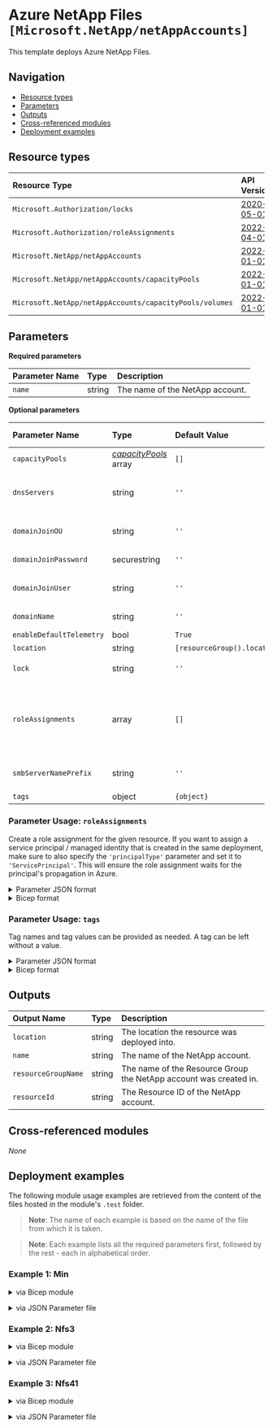 # Azure NetApp Files `[Microsoft.NetApp/netAppAccounts]`

This template deploys Azure NetApp Files.

## Navigation

- [Resource types](#Resource-types)
- [Parameters](#Parameters)
- [Outputs](#Outputs)
- [Cross-referenced modules](#Cross-referenced-modules)
- [Deployment examples](#Deployment-examples)

## Resource types

| Resource Type | API Version |
| :-- | :-- |
| `Microsoft.Authorization/locks` | [2020-05-01](https://learn.microsoft.com/en-us/azure/templates/Microsoft.Authorization/2020-05-01/locks) |
| `Microsoft.Authorization/roleAssignments` | [2022-04-01](https://learn.microsoft.com/en-us/azure/templates/Microsoft.Authorization/2022-04-01/roleAssignments) |
| `Microsoft.NetApp/netAppAccounts` | [2022-01-01](https://learn.microsoft.com/en-us/azure/templates/Microsoft.NetApp/2022-01-01/netAppAccounts) |
| `Microsoft.NetApp/netAppAccounts/capacityPools` | [2022-01-01](https://learn.microsoft.com/en-us/azure/templates/Microsoft.NetApp/2022-01-01/netAppAccounts/capacityPools) |
| `Microsoft.NetApp/netAppAccounts/capacityPools/volumes` | [2022-01-01](https://learn.microsoft.com/en-us/azure/templates/Microsoft.NetApp/2022-01-01/netAppAccounts/capacityPools/volumes) |

## Parameters

**Required parameters**

| Parameter Name | Type | Description |
| :-- | :-- | :-- |
| `name` | string | The name of the NetApp account. |

**Optional parameters**

| Parameter Name | Type | Default Value | Allowed Values | Description |
| :-- | :-- | :-- | :-- | :-- |
| `capacityPools` | _[capacityPools](capacityPools/readme.md)_ array | `[]` |  | Capacity pools to create. |
| `dnsServers` | string | `''` |  | Required if domainName is specified. Comma separated list of DNS server IP addresses (IPv4 only) required for the Active Directory (AD) domain join and SMB authentication operations to succeed. |
| `domainJoinOU` | string | `''` |  | Used only if domainName is specified. LDAP Path for the Organization Unit (OU) where SMB Server machine accounts will be created (i.e. 'OU=SecondLevel,OU=FirstLevel'). |
| `domainJoinPassword` | securestring | `''` |  | Required if domainName is specified. Password of the user specified in domainJoinUser parameter. |
| `domainJoinUser` | string | `''` |  | Required if domainName is specified. Username of Active Directory domain administrator, with permissions to create SMB server machine account in the AD domain. |
| `domainName` | string | `''` |  | Fully Qualified Active Directory DNS Domain Name (e.g. 'contoso.com'). |
| `enableDefaultTelemetry` | bool | `True` |  | Enable telemetry via a Globally Unique Identifier (GUID). |
| `location` | string | `[resourceGroup().location]` |  | Location for all resources. |
| `lock` | string | `''` | `['', CanNotDelete, ReadOnly]` | Specify the type of lock. |
| `roleAssignments` | array | `[]` |  | Array of role assignment objects that contain the 'roleDefinitionIdOrName' and 'principalId' to define RBAC role assignments on this resource. In the roleDefinitionIdOrName attribute, you can provide either the display name of the role definition, or its fully qualified ID in the following format: '/providers/Microsoft.Authorization/roleDefinitions/c2f4ef07-c644-48eb-af81-4b1b4947fb11'. |
| `smbServerNamePrefix` | string | `''` |  | Required if domainName is specified. NetBIOS name of the SMB server. A computer account with this prefix will be registered in the AD and used to mount volumes. |
| `tags` | object | `{object}` |  | Tags for all resources. |


### Parameter Usage: `roleAssignments`

Create a role assignment for the given resource. If you want to assign a service principal / managed identity that is created in the same deployment, make sure to also specify the `'principalType'` parameter and set it to `'ServicePrincipal'`. This will ensure the role assignment waits for the principal's propagation in Azure.

<details>

<summary>Parameter JSON format</summary>

```json
"roleAssignments": {
    "value": [
        {
            "roleDefinitionIdOrName": "Reader",
            "description": "Reader Role Assignment",
            "principalIds": [
                "12345678-1234-1234-1234-123456789012", // object 1
                "78945612-1234-1234-1234-123456789012" // object 2
            ]
        },
        {
            "roleDefinitionIdOrName": "/providers/Microsoft.Authorization/roleDefinitions/c2f4ef07-c644-48eb-af81-4b1b4947fb11",
            "principalIds": [
                "12345678-1234-1234-1234-123456789012" // object 1
            ],
            "principalType": "ServicePrincipal"
        }
    ]
}
```

</details>

<details>

<summary>Bicep format</summary>

```bicep
roleAssignments: [
    {
        roleDefinitionIdOrName: 'Reader'
        description: 'Reader Role Assignment'
        principalIds: [
            '12345678-1234-1234-1234-123456789012' // object 1
            '78945612-1234-1234-1234-123456789012' // object 2
        ]
    }
    {
        roleDefinitionIdOrName: '/providers/Microsoft.Authorization/roleDefinitions/c2f4ef07-c644-48eb-af81-4b1b4947fb11'
        principalIds: [
            '12345678-1234-1234-1234-123456789012' // object 1
        ]
        principalType: 'ServicePrincipal'
    }
]
```

</details>
<p>

### Parameter Usage: `tags`

Tag names and tag values can be provided as needed. A tag can be left without a value.

<details>

<summary>Parameter JSON format</summary>

```json
"tags": {
    "value": {
        "Environment": "Non-Prod",
        "Contact": "test.user@testcompany.com",
        "PurchaseOrder": "1234",
        "CostCenter": "7890",
        "ServiceName": "DeploymentValidation",
        "Role": "DeploymentValidation"
    }
}
```

</details>

<details>

<summary>Bicep format</summary>

```bicep
tags: {
    Environment: 'Non-Prod'
    Contact: 'test.user@testcompany.com'
    PurchaseOrder: '1234'
    CostCenter: '7890'
    ServiceName: 'DeploymentValidation'
    Role: 'DeploymentValidation'
}
```

</details>
<p>

## Outputs

| Output Name | Type | Description |
| :-- | :-- | :-- |
| `location` | string | The location the resource was deployed into. |
| `name` | string | The name of the NetApp account. |
| `resourceGroupName` | string | The name of the Resource Group the NetApp account was created in. |
| `resourceId` | string | The Resource ID of the NetApp account. |

## Cross-referenced modules

_None_

## Deployment examples

The following module usage examples are retrieved from the content of the files hosted in the module's `.test` folder.
   >**Note**: The name of each example is based on the name of the file from which it is taken.

   >**Note**: Each example lists all the required parameters first, followed by the rest - each in alphabetical order.

<h3>Example 1: Min</h3>

<details>

<summary>via Bicep module</summary>

```bicep
module netAppAccounts './Microsoft.NetApp/netAppAccounts/deploy.bicep' = {
  name: '${uniqueString(deployment().name, location)}-test-nanaamin'
  params: {
    // Required parameters
    name: '<<namePrefix>>nanaamin001'
    // Non-required parameters
    enableDefaultTelemetry: '<enableDefaultTelemetry>'
  }
}
```

</details>
<p>

<details>

<summary>via JSON Parameter file</summary>

```json
{
  "$schema": "https://schema.management.azure.com/schemas/2019-04-01/deploymentParameters.json#",
  "contentVersion": "1.0.0.0",
  "parameters": {
    // Required parameters
    "name": {
      "value": "<<namePrefix>>nanaamin001"
    },
    // Non-required parameters
    "enableDefaultTelemetry": {
      "value": "<enableDefaultTelemetry>"
    }
  }
}
```

</details>
<p>

<h3>Example 2: Nfs3</h3>

<details>

<summary>via Bicep module</summary>

```bicep
module netAppAccounts './Microsoft.NetApp/netAppAccounts/deploy.bicep' = {
  name: '${uniqueString(deployment().name, location)}-test-nanaanfs3'
  params: {
    // Required parameters
    name: '<<namePrefix>>nanaanfs3001'
    // Non-required parameters
    capacityPools: [
      {
        name: '<<namePrefix>>-nanaanfs3-cp-001'
        roleAssignments: [
          {
            principalIds: [
              '<managedIdentityPrincipalId>'
            ]
            principalType: 'ServicePrincipal'
            roleDefinitionIdOrName: 'Reader'
          }
        ]
        serviceLevel: 'Premium'
        size: 4398046511104
        volumes: [
          {
            exportPolicyRules: [
              {
                allowedClients: '0.0.0.0/0'
                nfsv3: true
                nfsv41: false
                ruleIndex: 1
                unixReadOnly: false
                unixReadWrite: true
              }
            ]
            name: '<<namePrefix>>-nanaanfs3-vol-001'
            protocolTypes: [
              'NFSv3'
            ]
            roleAssignments: [
              {
                principalIds: [
                  '<managedIdentityPrincipalId>'
                ]
                principalType: 'ServicePrincipal'
                roleDefinitionIdOrName: 'Reader'
              }
            ]
            subnetResourceId: '<subnetResourceId>'
            usageThreshold: 107374182400
          }
          {
            name: '<<namePrefix>>-nanaanfs3-vol-002'
            protocolTypes: [
              'NFSv3'
            ]
            subnetResourceId: '<subnetResourceId>'
            usageThreshold: 107374182400
          }
        ]
      }
      {
        name: '<<namePrefix>>-nanaanfs3-cp-002'
        roleAssignments: [
          {
            principalIds: [
              '<managedIdentityPrincipalId>'
            ]
            principalType: 'ServicePrincipal'
            roleDefinitionIdOrName: 'Reader'
          }
        ]
        serviceLevel: 'Premium'
        size: 4398046511104
        volumes: []
      }
    ]
    enableDefaultTelemetry: '<enableDefaultTelemetry>'
    lock: 'CanNotDelete'
    roleAssignments: [
      {
        principalIds: [
          '<managedIdentityPrincipalId>'
        ]
        principalType: 'ServicePrincipal'
        roleDefinitionIdOrName: 'Reader'
      }
    ]
    tags: {
      Contact: 'test.user@testcompany.com'
      CostCenter: '7890'
      Environment: 'Non-Prod'
      PurchaseOrder: '1234'
      Role: 'DeploymentValidation'
      ServiceName: 'DeploymentValidation'
    }
  }
}
```

</details>
<p>

<details>

<summary>via JSON Parameter file</summary>

```json
{
  "$schema": "https://schema.management.azure.com/schemas/2019-04-01/deploymentParameters.json#",
  "contentVersion": "1.0.0.0",
  "parameters": {
    // Required parameters
    "name": {
      "value": "<<namePrefix>>nanaanfs3001"
    },
    // Non-required parameters
    "capacityPools": {
      "value": [
        {
          "name": "<<namePrefix>>-nanaanfs3-cp-001",
          "roleAssignments": [
            {
              "principalIds": [
                "<managedIdentityPrincipalId>"
              ],
              "principalType": "ServicePrincipal",
              "roleDefinitionIdOrName": "Reader"
            }
          ],
          "serviceLevel": "Premium",
          "size": 4398046511104,
          "volumes": [
            {
              "exportPolicyRules": [
                {
                  "allowedClients": "0.0.0.0/0",
                  "nfsv3": true,
                  "nfsv41": false,
                  "ruleIndex": 1,
                  "unixReadOnly": false,
                  "unixReadWrite": true
                }
              ],
              "name": "<<namePrefix>>-nanaanfs3-vol-001",
              "protocolTypes": [
                "NFSv3"
              ],
              "roleAssignments": [
                {
                  "principalIds": [
                    "<managedIdentityPrincipalId>"
                  ],
                  "principalType": "ServicePrincipal",
                  "roleDefinitionIdOrName": "Reader"
                }
              ],
              "subnetResourceId": "<subnetResourceId>",
              "usageThreshold": 107374182400
            },
            {
              "name": "<<namePrefix>>-nanaanfs3-vol-002",
              "protocolTypes": [
                "NFSv3"
              ],
              "subnetResourceId": "<subnetResourceId>",
              "usageThreshold": 107374182400
            }
          ]
        },
        {
          "name": "<<namePrefix>>-nanaanfs3-cp-002",
          "roleAssignments": [
            {
              "principalIds": [
                "<managedIdentityPrincipalId>"
              ],
              "principalType": "ServicePrincipal",
              "roleDefinitionIdOrName": "Reader"
            }
          ],
          "serviceLevel": "Premium",
          "size": 4398046511104,
          "volumes": []
        }
      ]
    },
    "enableDefaultTelemetry": {
      "value": "<enableDefaultTelemetry>"
    },
    "lock": {
      "value": "CanNotDelete"
    },
    "roleAssignments": {
      "value": [
        {
          "principalIds": [
            "<managedIdentityPrincipalId>"
          ],
          "principalType": "ServicePrincipal",
          "roleDefinitionIdOrName": "Reader"
        }
      ]
    },
    "tags": {
      "value": {
        "Contact": "test.user@testcompany.com",
        "CostCenter": "7890",
        "Environment": "Non-Prod",
        "PurchaseOrder": "1234",
        "Role": "DeploymentValidation",
        "ServiceName": "DeploymentValidation"
      }
    }
  }
}
```

</details>
<p>

<h3>Example 3: Nfs41</h3>

<details>

<summary>via Bicep module</summary>

```bicep
module netAppAccounts './Microsoft.NetApp/netAppAccounts/deploy.bicep' = {
  name: '${uniqueString(deployment().name, location)}-test-nanaanfs41'
  params: {
    // Required parameters
    name: '<<namePrefix>>nanaanfs41001'
    // Non-required parameters
    capacityPools: [
      {
        name: '<<namePrefix>>-nanaanfs41-cp-001'
        roleAssignments: [
          {
            principalIds: [
              '<managedIdentityPrincipalId>'
            ]
            principalType: 'ServicePrincipal'
            roleDefinitionIdOrName: 'Reader'
          }
        ]
        serviceLevel: 'Premium'
        size: 4398046511104
        volumes: [
          {
            exportPolicyRules: [
              {
                allowedClients: '0.0.0.0/0'
                nfsv3: false
                nfsv41: true
                ruleIndex: 1
                unixReadOnly: false
                unixReadWrite: true
              }
            ]
            name: '<<namePrefix>>-nanaanfs41-vol-001'
            protocolTypes: [
              'NFSv4.1'
            ]
            roleAssignments: [
              {
                principalIds: [
                  '<managedIdentityPrincipalId>'
                ]
                principalType: 'ServicePrincipal'
                roleDefinitionIdOrName: 'Reader'
              }
            ]
            subnetResourceId: '<subnetResourceId>'
            usageThreshold: 107374182400
          }
          {
            exportPolicyRules: [
              {
                allowedClients: '0.0.0.0/0'
                nfsv3: false
                nfsv41: true
                ruleIndex: 1
                unixReadOnly: false
                unixReadWrite: true
              }
            ]
            name: '<<namePrefix>>-nanaanfs41-vol-002'
            protocolTypes: [
              'NFSv4.1'
            ]
            subnetResourceId: '<subnetResourceId>'
            usageThreshold: 107374182400
          }
        ]
      }
      {
        name: '<<namePrefix>>-nanaanfs41-cp-002'
        roleAssignments: [
          {
            principalIds: [
              '<managedIdentityPrincipalId>'
            ]
            principalType: 'ServicePrincipal'
            roleDefinitionIdOrName: 'Reader'
          }
        ]
        serviceLevel: 'Premium'
        size: 4398046511104
        volumes: []
      }
    ]
    enableDefaultTelemetry: '<enableDefaultTelemetry>'
    roleAssignments: [
      {
        principalIds: [
          '<managedIdentityPrincipalId>'
        ]
        principalType: 'ServicePrincipal'
        roleDefinitionIdOrName: 'Reader'
      }
    ]
    tags: {
      Contact: 'test.user@testcompany.com'
      CostCenter: '7890'
      Environment: 'Non-Prod'
      PurchaseOrder: '1234'
      Role: 'DeploymentValidation'
      ServiceName: 'DeploymentValidation'
    }
  }
}
```

</details>
<p>

<details>

<summary>via JSON Parameter file</summary>

```json
{
  "$schema": "https://schema.management.azure.com/schemas/2019-04-01/deploymentParameters.json#",
  "contentVersion": "1.0.0.0",
  "parameters": {
    // Required parameters
    "name": {
      "value": "<<namePrefix>>nanaanfs41001"
    },
    // Non-required parameters
    "capacityPools": {
      "value": [
        {
          "name": "<<namePrefix>>-nanaanfs41-cp-001",
          "roleAssignments": [
            {
              "principalIds": [
                "<managedIdentityPrincipalId>"
              ],
              "principalType": "ServicePrincipal",
              "roleDefinitionIdOrName": "Reader"
            }
          ],
          "serviceLevel": "Premium",
          "size": 4398046511104,
          "volumes": [
            {
              "exportPolicyRules": [
                {
                  "allowedClients": "0.0.0.0/0",
                  "nfsv3": false,
                  "nfsv41": true,
                  "ruleIndex": 1,
                  "unixReadOnly": false,
                  "unixReadWrite": true
                }
              ],
              "name": "<<namePrefix>>-nanaanfs41-vol-001",
              "protocolTypes": [
                "NFSv4.1"
              ],
              "roleAssignments": [
                {
                  "principalIds": [
                    "<managedIdentityPrincipalId>"
                  ],
                  "principalType": "ServicePrincipal",
                  "roleDefinitionIdOrName": "Reader"
                }
              ],
              "subnetResourceId": "<subnetResourceId>",
              "usageThreshold": 107374182400
            },
            {
              "exportPolicyRules": [
                {
                  "allowedClients": "0.0.0.0/0",
                  "nfsv3": false,
                  "nfsv41": true,
                  "ruleIndex": 1,
                  "unixReadOnly": false,
                  "unixReadWrite": true
                }
              ],
              "name": "<<namePrefix>>-nanaanfs41-vol-002",
              "protocolTypes": [
                "NFSv4.1"
              ],
              "subnetResourceId": "<subnetResourceId>",
              "usageThreshold": 107374182400
            }
          ]
        },
        {
          "name": "<<namePrefix>>-nanaanfs41-cp-002",
          "roleAssignments": [
            {
              "principalIds": [
                "<managedIdentityPrincipalId>"
              ],
              "principalType": "ServicePrincipal",
              "roleDefinitionIdOrName": "Reader"
            }
          ],
          "serviceLevel": "Premium",
          "size": 4398046511104,
          "volumes": []
        }
      ]
    },
    "enableDefaultTelemetry": {
      "value": "<enableDefaultTelemetry>"
    },
    "roleAssignments": {
      "value": [
        {
          "principalIds": [
            "<managedIdentityPrincipalId>"
          ],
          "principalType": "ServicePrincipal",
          "roleDefinitionIdOrName": "Reader"
        }
      ]
    },
    "tags": {
      "value": {
        "Contact": "test.user@testcompany.com",
        "CostCenter": "7890",
        "Environment": "Non-Prod",
        "PurchaseOrder": "1234",
        "Role": "DeploymentValidation",
        "ServiceName": "DeploymentValidation"
      }
    }
  }
}
```

</details>
<p>
